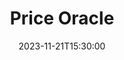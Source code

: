 ---
title: "Price Oracle"
tags: ["AI", "Airflow", "Kubernetes", "MLflow"]
type: "project"
summary: Price Oracle is an end-to-end solution for monitoring and predicting the price of criptocurrencies. It is composed of data ingestion pipelines leveraging Apache Airflow, an Apache Cassandra database, machine learning models built with TensorFlow and a front-end built with Grafana. 
githuburl: "https://github.com/gianfrancodemarco/price-oracle"
date:  2023-11-21T15:30:00
---